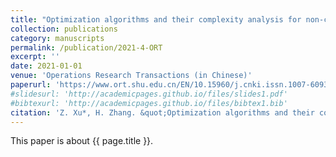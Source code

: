 ```yaml
---
title: "Optimization algorithms and their complexity analysis for non-convex minimax problems"
collection: publications
category: manuscripts
permalink: /publication/2021-4-ORT
excerpt: ''
date: 2021-01-01
venue: 'Operations Research Transactions (in Chinese)'
paperurl: 'https://www.ort.shu.edu.cn/EN/10.15960/j.cnki.issn.1007-6093.2021.03.004'
#slidesurl: 'http://academicpages.github.io/files/slides1.pdf'
#bibtexurl: 'http://academicpages.github.io/files/bibtex1.bib'
citation: 'Z. Xu*, H. Zhang. &quot;Optimization algorithms and their complexity analysis for non-convex minimax problems.&quot; <i>Operations Research Transactions (in Chinese)</i>. 25(3): 74-86, 2021. https://doi.org/10.15960/j.cnki.issn.1007-6093.2021.03.004.'
---
```


This paper is about {{ page.title }}.
